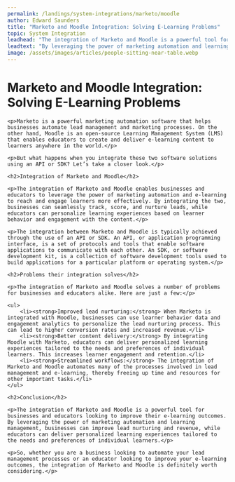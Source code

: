 ```yaml
---
permalink: /landings/system-integrations/marketo/moodle
author: Edward Saunders
title: "Marketo and Moodle Integration: Solving E-Learning Problems"
topic: System Integration
leadhead: "The integration of Marketo and Moodle is a powerful tool for businesses and educators looking to improve their e-learning outcomes"
leadtext: "By leveraging the power of marketing automation and learning management, businesses can improve lead nurturing and revenue, while educators can deliver personalized learning experiences tailored to the needs and preferences of individual learners."
image: /assets/images/articles/people-sitting-near-table.webp
---
```

<div class="arttext">	<h1>Marketo and Moodle Integration: Solving E-Learning Problems</h1>

	<p>Marketo is a powerful marketing automation software that helps businesses automate lead management and marketing processes. On the other hand, Moodle is an open-source Learning Management System (LMS) that enables educators to create and deliver e-learning content to learners anywhere in the world.</p>

	<p>But what happens when you integrate these two software solutions using an API or SDK? Let’s take a closer look.</p>

	<h2>Integration of Marketo and Moodle</h2>

	<p>The integration of Marketo and Moodle enables businesses and educators to leverage the power of marketing automation and e-learning to reach and engage learners more effectively. By integrating the two, businesses can seamlessly track, score, and nurture leads, while educators can personalize learning experiences based on learner behavior and engagement with the content.</p>

	<p>The integration between Marketo and Moodle is typically achieved through the use of an API or SDK. An API, or application programming interface, is a set of protocols and tools that enable software applications to communicate with each other. An SDK, or software development kit, is a collection of software development tools used to build applications for a particular platform or operating system.</p>

	<h2>Problems their integration solves</h2>

	<p>The integration of Marketo and Moodle solves a number of problems for businesses and educators alike. Here are just a few:</p>

	<ul>
		<li><strong>Improved lead nurturing:</strong> When Marketo is integrated with Moodle, businesses can use learner behavior data and engagement analytics to personalize the lead nurturing process. This can lead to higher conversion rates and increased revenue.</li>
		<li><strong>Better content delivery:</strong> By integrating Moodle with Marketo, educators can deliver personalized learning experiences tailored to the needs and preferences of individual learners. This increases learner engagement and retention.</li>
		<li><strong>Streamlined workflows:</strong> The integration of Marketo and Moodle automates many of the processes involved in lead management and e-learning, thereby freeing up time and resources for other important tasks.</li>
	</ul>

	<h2>Conclusion</h2>

	<p>The integration of Marketo and Moodle is a powerful tool for businesses and educators looking to improve their e-learning outcomes. By leveraging the power of marketing automation and learning management, businesses can improve lead nurturing and revenue, while educators can deliver personalized learning experiences tailored to the needs and preferences of individual learners.</p>

	<p>So, whether you are a business looking to automate your lead management processes or an educator looking to improve your e-learning outcomes, the integration of Marketo and Moodle is definitely worth considering.</p>

</div>